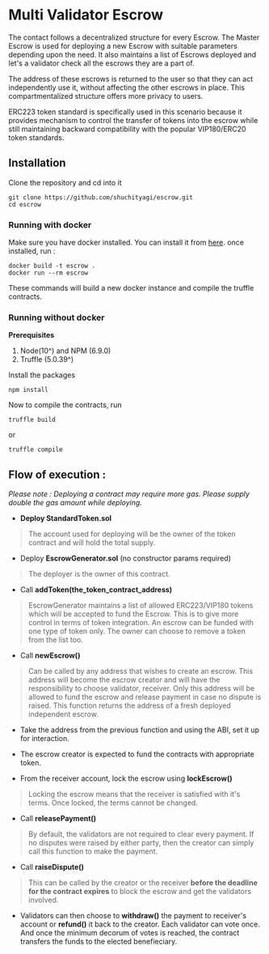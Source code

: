 # Multi Validator Escrow

The contact follows a decentralized structure for every Escrow. The Master Escrow is used for deploying a new Escrow with suitable parameters depending upon the need. It also maintains a list of Escrows deployed and let's a validator check all the escrows they are a part of.

The address of these escrows is returned to the user so that they can act independently use it, without affecting the other escrows in place. This compartmentalized structure offers more privacy to users.

ERC223 token standard is specifically used in this scenario because it provides mechanism to control the transfer of tokens into the escrow while still maintaining backward compatibility with the popular VIP180/ERC20 token standards.

## Installation
Clone the repository and cd into it
```
git clone https://github.com/shuchityagi/escrow.git
cd escrow
```
### Running with docker

Make sure you have docker installed. You can install it from [here](https://docs.docker.com/).
once installed, run :
```
docker build -t escrow .
docker run --rm escrow
```
These commands will build a new docker instance and compile the truffle contracts.

### Running without docker

**Prerequisites**
1. Node(10^) and NPM (6.9.0)
2. Truffle (5.0.39^)

Install the packages
```
npm install
```
Now to compile the contracts, run
```
truffle build
```
or
```
truffle compile
```

## Flow of execution :

*Please note : Deploying a contract may require more gas. Please supply double the gas amount while deploying.*

- **Deploy StandardToken.sol**

>The account used for deploying will be the owner of the token contract and will hold the total supply.

- Deploy **EscrowGenerator.sol** (no constructor params required)

>The deployer is the owner of this contract.

- Call **addToken(the_token_contract_address)**

>EscrowGenerator maintains a list of allowed ERC223/VIP180 tokens which will be accepted to fund the Escrow. This is to give more control in terms of token integration. An escrow can be funded with one type of token only. The owner can choose to remove a token from the list too.

- Call **newEscrow()**
>Can be called by any address that wishes to create an escrow. This address will become the escrow creator and will have the responsibility to choose validator, receiver. Only this address will be allowed to fund the escrow and release payment in case no dispute is raised. This function returns the address of a fresh deployed independent escrow.

- Take the address from the previous function and using the ABI, set it up for interaction.

- The escrow creator is expected to fund the contracts with appropriate token.

- From the receiver account, lock the escrow using **lockEscrow()**

>Locking the escrow means that the receiver is satisfied with it's terms. Once locked, the terms cannot be changed.

- Call **releasePayment()**

>By default, the validators are not required to clear every payment. If no disputes were raised by either party, then the creator can simply call this function to make the payment.

- Call **raiseDispute()**

>This can be called by the creator or the receiver **before the deadline for the contract expires** to block the escrow and get the validators involved.

- Validators can then choose to **withdraw()** the payment to receiver's account or **refund()** it back to the creator. Each validator can vote once. And once the minimum decorum of votes is reached, the contract transfers the funds to the elected benefieciary.
